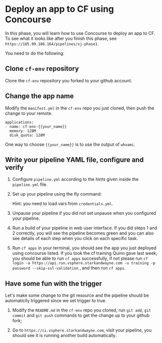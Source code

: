 # Deploy an app to CF using Concourse

In this phase, you will learn how to use Concourse to deploy an app to CF.
To see what it looks like after you finish this phase, see
`https://185.99.186.164/pipelines/xj-phase1`.

You need to do the following:

## Clone `cf-env` repository

Clone the `cf-env` repository you forked to your github account.

## Change the app name

Modify the `manifest.yml` in the `cf-env` repo you just cloned, then push the change to your remote. 

```
applications:
- name: cf-env-{{your_name}}
  memory: 128M
  disk_quota: 128M
```

One way to choose `{{your_name}}` is to use the output of `whoami`.

## Write your pipeline YAML file, configure and verify

1) Configure `pipeline.yml` according to the hints given inside the `pipeline.yml` file.

2) Set up your pipeline using the fly command:

   Hint: you need to load vars from `credentials.yml`.

3) Unpause your pipeline if you did not set unpause when you configured your pipeline.

4) Run a build of your pipeline in web user interface. If you did steps 1 and 2 correctly, you will see the pipeline becomes green and you can also see details of each step when you click on each specific task.

5) Run `cf apps` in your terminal, you should see the app you just deployed using concourse listed. If you took the cf training Quinn gave last week, you should be able to run `cf apps` successfully, if not please run `cf login -a https://api.run.vsphere.starkandwayne.com -u training -p password --skip-ssl-validation` , and then run `cf apps`.

## Have some fun with the trigger

Let's make some change to the git resource and the pipeline should be automaticlly triggered since we set trigger to true.

1) Modify the `README.md` in the `cf-env` repo you cloned, run `git add`, `git commit` and `git push` commands to get the change up to your github fork;

2) Go to `https://ci.vsphere.starkandwayne.com`, visit your pipeline, you should see it is running another build automatically.

